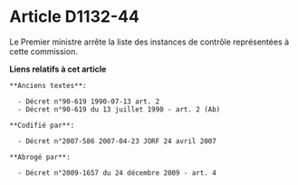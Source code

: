 # Article D1132-44

Le Premier ministre arrête la liste des instances de contrôle représentées à cette commission.

**Liens relatifs à cet article**

	**Anciens textes**:

	  - Décret n°90-619 1990-07-13 art. 2
	  - Décret n°90-619 du 13 juillet 1990 - art. 2 (Ab)

	**Codifié par**:

	  - Décret n°2007-586 2007-04-23 JORF 24 avril 2007

	**Abrogé par**:

	  - Décret n°2009-1657 du 24 décembre 2009 - art. 4
